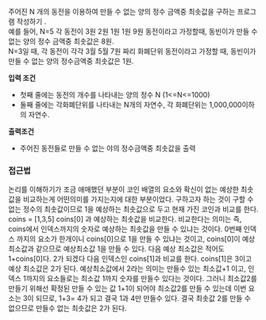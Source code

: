 
주어진 N 개의 동전을 이용하여 만들 수 없는 양의 정수 금액중 최솟값을 구하는 프로그램 작성하기 .  
예를 들어, N=5 각 동전이 3원 2원 1원 1원 9원 동전이라고 가정할때, 동빈이가 만들 수 없는 양의 정수 금액중 최솟값은 8원.  
N=3일 때, 각 동전이 각각 3월 5월 7원 짜리 화폐단위 동전이라고 가정할 때, 동빈이가 만들 수 없는 양의 정수금액중 최솟값은 1원.

**입력 조건**

- 첫째 줄에는 동전의 개수를 나타내는 양의 정수 N (1<=N<=1000)
- 둘째 줄에는 각화폐단위를 나타내는 N개의 자연수, 각 화폐단위는 1,000,000이하의 자연수.  

**출력조건**

- 주어진 동전들로 만들 수 없는 야의 정수금액중 최솟값을 출력

### 접근법

논리를 이해하기가 조금 애매했던 부분이 코인 배열의 요소와 확신이 없는 예상한 최솟값을 비교하는게 
어떤의미를 가지는지에 대한 부분이었다. 구하고자 하는 것이 구할 수 없는 정수의 최솟값이므로 1을 
예상하는 최솟값으로 두고 현재 가진 코인과 비교를 한다.
coins = [1,3,5] coins[0] 과 예상하는 최솟값을 비교한다.
비교한다는 의미는 즉, coins에서 인덱스까지의 숫자로 예상하는 최솟값을 만들 수 있냐는 것이다.
0번째 인덱스 까지의 요소가 한개이니 coins[0]으로 1을 만들 수 있냐는 것이고, coins[0]이 예상최소값과 같으므로 예상최소값 1을 만들 수 있다.
다음 예상 최소값은 적어도 1+coins[0]다. 2가 되겠다 다음 인덱스인 coins[1]과 비교를 한다. coins[1]은 3이고 예상 최소값은 2가 된다.
예상최소값에서 2라는 의미는 만들수 있는 최소값+1 이고, 인덱스 1까지의 요소들로는 최소값 1까지 숫자를 만들수 있다는 것이다.
그러니 최소값2를 만들기 위해선 확정된 만들 수 있는 값 1+1이 되어야 최소값2를 만들 수 있는데 이번 요소는 3이 되므로, 1+3= 4가 되고 결국 1과 4만 만들수 있다. 
결국 최솟값 2를 만들 수 없으므로 만들수 없는 최솟값은 2가 된다.